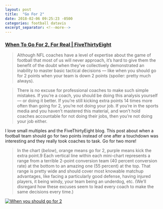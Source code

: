 ```yaml
---
layout: post
title:  "Go For 2"
date: 2018-02-06 09:25:23 -0500
categories: football datavis
excerpt_separator: <!--more-->
---
```


### [When To Go For 2, For Real | FiveThirtyEight](http://fivethirtyeight.com/features/when-to-go-for-2-for-real/)

> Although NFL coaches have a level of expertise about the game of football that most of us will never approach, it’s hard to give them the benefit of the doubt when they’ve collectively demonstrated an inability to master basic tactical decisions — like when you should go for 2 points when your team is down 2 points (spoiler: pretty much always).

<!--more-->

> There is no excuse for professional coaches to make such simple mistakes. If you’re a coach, you should be doing this analysis yourself — or doing it better. If you’re still kicking extra points 14 times more often than going for 2, you’re not doing your job. If you’re in the sports media and you haven’t mastered this material, and won’t hold coaches accountable for not doing their jobs, then you’re not doing your job either.

I love small multiples and the FiveThirtyEight blog. This post about when a football team should go for two points instead of one after a touchdown was interesting and they really took coaches to task. Go for two more! 

>In the chart (_below_), orange means go for 2, purple means kick the extra point.9 Each vertical line within each mini-chart represents a range from a terrible 2-point conversion team (40 percent conversion rate) at the bottom to an amazing one (55 percent) at the top. That range is pretty wide and should cover most knowable matchup advantages, like facing a particularly good defense, having injured players, it being windy, your team being an underdog, etc. (We’ll disregard how these excuses seem to lead every coach to make the same decisions every time.)

[![When you should go for 2](https://fivethirtyeight.com/wp-content/uploads/2017/02/morris-conversions-1.png?w=575)](http://fivethirtyeight.com/features/when-to-go-for-2-for-real/)